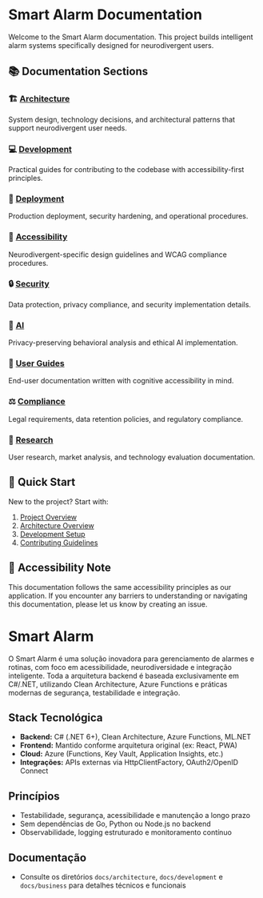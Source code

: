 # Smart Alarm Documentation

Welcome to the Smart Alarm documentation. This project builds intelligent alarm systems specifically designed for neurodivergent users.

## 📚 Documentation Sections

### 🏗️ [Architecture](architecture/)
System design, technology decisions, and architectural patterns that support neurodivergent user needs.

### 💻 [Development](development/)
Practical guides for contributing to the codebase with accessibility-first principles.

### 🚀 [Deployment](deployment/)
Production deployment, security hardening, and operational procedures.

### 🎯 [Accessibility](accessibility/)
Neurodivergent-specific design guidelines and WCAG compliance procedures.

### 🔒 [Security](security/)
Data protection, privacy compliance, and security implementation details.

### 🤖 [AI](ai/)
Privacy-preserving behavioral analysis and ethical AI implementation.

### 📖 [User Guides](user-guides/)
End-user documentation written with cognitive accessibility in mind.

### ⚖️ [Compliance](compliance/)
Legal requirements, data retention policies, and regulatory compliance.

### 🔬 [Research](research/)
User research, market analysis, and technology evaluation documentation.

## 🚀 Quick Start

New to the project? Start with:
1. [Project Overview](../README.md)
2. [Architecture Overview](architecture/README.md)
3. [Development Setup](development/getting-started.md)
4. [Contributing Guidelines](../CONTRIBUTING.md)

## 🧠 Accessibility Note

This documentation follows the same accessibility principles as our application. If you encounter any barriers to understanding or navigating this documentation, please let us know by creating an issue.

# Smart Alarm

O Smart Alarm é uma solução inovadora para gerenciamento de alarmes e rotinas, com foco em acessibilidade, neurodiversidade e integração inteligente. Toda a arquitetura backend é baseada exclusivamente em C#/.NET, utilizando Clean Architecture, Azure Functions e práticas modernas de segurança, testabilidade e integração.

## Stack Tecnológica

- **Backend:** C# (.NET 6+), Clean Architecture, Azure Functions, ML.NET
- **Frontend:** Mantido conforme arquitetura original (ex: React, PWA)
- **Cloud:** Azure (Functions, Key Vault, Application Insights, etc.)
- **Integrações:** APIs externas via HttpClientFactory, OAuth2/OpenID Connect

## Princípios

- Testabilidade, segurança, acessibilidade e manutenção a longo prazo
- Sem dependências de Go, Python ou Node.js no backend
- Observabilidade, logging estruturado e monitoramento contínuo

## Documentação

- Consulte os diretórios `docs/architecture`, `docs/development` e `docs/business` para detalhes técnicos e funcionais
